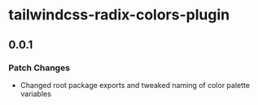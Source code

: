 # tailwindcss-radix-colors-plugin

## 0.0.1

### Patch Changes

- Changed root package exports and tweaked naming of color palette variables
